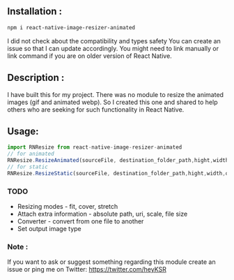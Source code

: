 ## Installation : 
```bash
npm i react-native-image-resizer-animated
```
I did not check about the compatibility and types safety
You can create an issue so that I can update accordingly.
You might need to link manually or link command if you are on older version of React Native.


## Description :
I have built this for my project. There was no module to resize the animated images (gif and animated webp). So I created this one and shared to help others who are seeking for such functionality in React Native.

## Usage:
 ``` js
 import RNResize from react-native-image-resizer-animated
 // for animated
 RNResize.ResizeAnimated(sourceFile, destination_folder_path,hight,width,quality).then(res=>"file://"+res)
 // for static
 RNResize.ResizeStatic(sourceFile, destination_folder_path,hight,width,quality).then(res=>"file://"+res)
``` 

### TODO 
- Resizing modes - fit, cover, stretch
- Attach extra information - absolute path, uri, scale, file size
- Converter - convert from one file to another
- Set output image type  

### Note :
If you want to ask or suggest something regarding this module create an issue or ping me on
Twitter: https://twitter.com/heyKSR
